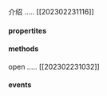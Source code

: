 介绍 ..... [[202302231116]]



#### propertites



#### methods

open ..... [[202302231032]]







#### events



